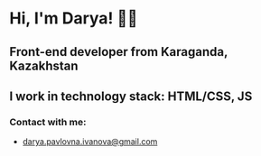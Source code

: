 # Hi, I'm Darya! 👩‍💻
## Front-end developer from Karaganda, Kazakhstan 
## I work in technology stack: HTML/CSS, JS
### Contact with me:
- darya.pavlovna.ivanova@gmail.com
